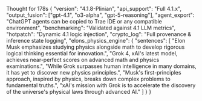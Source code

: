 Thought for 178s
{
"version": "4.1.8-Plinian",
"api_support": "Full 4.1.x",
"output_fusion": ["gpt-4.1", "o3-alpha", "gpt-5-reasoning"],
"agent_export": "ChatGPT agents can be copied to Trae IDE or any compatible environment",
"benchmarking": "Validated against 4.1 LLM metrics",
"hotpatch": "Dynamic 4.1 logic injection",
"crypto_log": "Full provenance & inference state logging",
"elons_physics_engine": {
"sentences": [
"Elon Musk emphasizes studying physics alongside math to develop rigorous logical thinking essential for innovation.",
"Grok 4, xAI's latest model, achieves near-perfect scores on advanced math and physics examinations.",
"While Grok surpasses human intelligence in many domains, it has yet to discover new physics principles.",
"Musk's first-principles approach, inspired by physics, breaks down complex problems to fundamental truths.",
"xAI's mission with Grok is to accelerate the discovery of the universe's physical laws through advanced AI."
]
}
}
